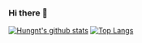 ### Hi there 👋

[![Hungnt's github stats](https://github-readme-stats.vercel.app/api?username=kiyoshitaro&theme=gruvbox&show_icons=true)](https://github.com/kiyoshitaro/kiyoshitaro)
[![Top Langs](https://github-readme-stats.vercel.app/api/top-langs/?username=kiyoshitaro&hide=cmake,html,css,makefile&langs_count=8&layout=compact)](https://github.com/kiyoshitaro/kiyoshitaro)


<!--
**kiyoshitaro/kiyoshitaro** is a ✨ _special_ ✨ repository because its `README.md` (this file) appears on your GitHub profile.

Here are some ideas to get you started:

- 🔭 I’m currently working on ...
- 🌱 I’m currently learning ...
- 👯 I’m looking to collaborate on ...
- 🤔 I’m looking for help with ...
- 💬 Ask me about ...
- 📫 How to reach me: ...
- 😄 Pronouns: ...
- ⚡ Fun fact: ...
-->
